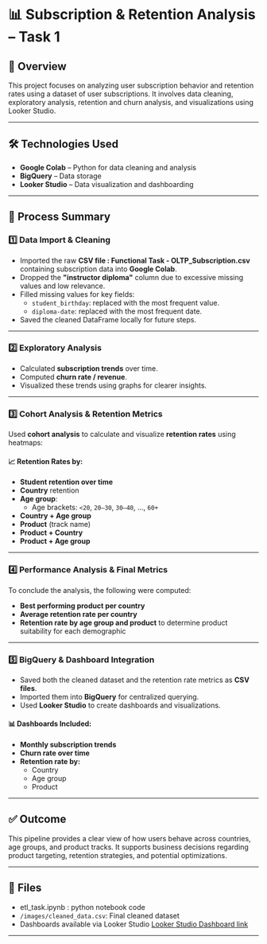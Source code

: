 # 📊 Subscription & Retention Analysis – Task 1

## 🚀 Overview
This project focuses on analyzing user subscription behavior and retention rates using a dataset of user subscriptions. It involves data cleaning, exploratory analysis, retention and churn analysis, and visualizations using Looker Studio.

---

## 🛠️ Technologies Used
- **Google Colab** – Python for data cleaning and analysis
- **BigQuery** – Data storage
- **Looker Studio** – Data visualization and dashboarding

---

## 📁 Process Summary

### 1️⃣ Data Import & Cleaning
- Imported the raw **CSV file : Functional Task - OLTP_Subscription.csv** containing subscription data into **Google Colab**.
- Dropped the **"instructor diploma"** column due to excessive missing values and low relevance.
- Filled missing values for key fields:
  - `student_birthday`: replaced with the most frequent value.
  - `diploma-date`: replaced with the most frequent date.
- Saved the cleaned DataFrame locally for future steps.

---

### 2️⃣ Exploratory Analysis
- Calculated **subscription trends** over time.
- Computed **churn rate / revenue**.
- Visualized these trends using graphs for clearer insights.

---

### 3️⃣ Cohort Analysis & Retention Metrics
Used **cohort analysis** to calculate and visualize **retention rates** using heatmaps:

#### 📈 Retention Rates by:
- **Student retention over time**
- **Country** retention
- **Age group**:
  - Age brackets: `<20`, `20–30`, `30–40`, ..., `60+`
- **Country + Age group**
- **Product** (track name)
- **Product + Country**
- **Product + Age group**

---

### 4️⃣ Performance Analysis & Final Metrics
To conclude the analysis, the following were computed:

- **Best performing product per country**
- **Average retention rate per country**
- **Retention rate by age group and product** to determine product suitability for each demographic

---

### 5️⃣ BigQuery & Dashboard Integration
- Saved both the cleaned dataset and the retention rate metrics as **CSV files**.
- Imported them into **BigQuery** for centralized querying.
- Used **Looker Studio** to create dashboards and visualizations.

#### 📊 Dashboards Included:
- **Monthly subscription trends**
- **Churn rate over time**
- **Retention rate by:**
  - Country
  - Age group
  - Product

---

## ✅ Outcome
This pipeline provides a clear view of how users behave across countries, age groups, and product tracks. It supports business decisions regarding product targeting, retention strategies, and potential optimizations.

---

## 📂 Files
- etl_task.ipynb : python notebook code
- `/images/cleaned_data.csv`: Final cleaned dataset
- Dashboards available via Looker Studio [Looker Studio Dashboard link](https://lookerstudio.google.com/u/0/reporting/6feaeb65-fc8c-4978-b952-f789cf271bec/page/yDaOF)


---

